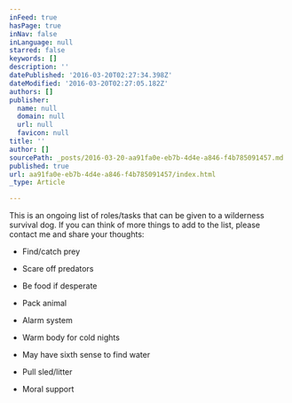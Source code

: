 ```yaml
---
inFeed: true
hasPage: true
inNav: false
inLanguage: null
starred: false
keywords: []
description: ''
datePublished: '2016-03-20T02:27:34.398Z'
dateModified: '2016-03-20T02:27:05.182Z'
authors: []
publisher:
  name: null
  domain: null
  url: null
  favicon: null
title: ''
author: []
sourcePath: _posts/2016-03-20-aa91fa0e-eb7b-4d4e-a846-f4b785091457.md
published: true
url: aa91fa0e-eb7b-4d4e-a846-f4b785091457/index.html
_type: Article

---
```

This is an ongoing list of roles/tasks that can be given to a wilderness survival dog.  If you can think of more things to add to the list, please contact me and share your thoughts:

- Find/catch prey

- Scare off predators

- Be food if desperate

- Pack animal

- Alarm system

- Warm body for cold nights

- May have sixth sense to find water

- Pull sled/litter

- Moral support
